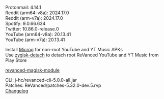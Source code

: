 Protonmail: 4.14.1  
Reddit (arm64-v8a): 2024.17.0  
Reddit (arm-v7a): 2024.17.0  
Spotify: 9.0.66.634  
Twitter: 10.86.0-release.0  
YouTube (arm64-v8a): 20.13.41  
YouTube (arm-v7a): 20.13.41  

Install [Microg](https://github.com/ReVanced/GmsCore/releases) for non-root YouTube and YT Music APKs  
Use [zygisk-detach](https://github.com/j-hc/zygisk-detach) to detach root ReVanced YouTube and YT Music from Play Store  

[revanced-magisk-module](https://github.com/j-hc/revanced-magisk-module)
  
CLI: j-hc/revanced-cli-5.0.0-all.jar  
Patches: ReVanced/patches-5.32.0-dev.5.rvp  
[Changelog](https://github.com/ReVanced/revanced-patches/releases/tag/v5.32.0-dev.5)  
